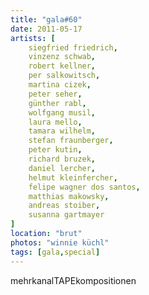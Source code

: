 ```yaml
---
title: "gala#60"
date: 2011-05-17
artists: [
    siegfried friedrich,
    vinzenz schwab,
    robert kellner,
    per salkowitsch,
    martina cizek,
    peter seher,
    günther rabl,
    wolfgang musil,
    laura mello,
    tamara wilhelm,
    stefan fraunberger,
    peter kutin,
    richard bruzek,
    daniel lercher,
    helmut kleinfercher,
    felipe wagner dos santos,
    matthias makowsky,
    andreas stoiber,
    susanna gartmayer
]
location: "brut"
photos: "winnie küchl"
tags: [gala,special]
---
```

mehrkanalTAPEkompositionen
